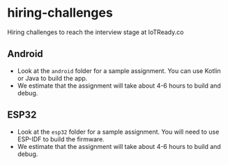 # hiring-challenges
Hiring challenges to reach the interview stage at IoTReady.co

## Android 
- Look at the `android` folder for a sample assignment. You can use Kotlin or Java to build the app.
- We estimate that the assignment will take about 4-6 hours to build and debug.

## ESP32
- Look at the `esp32` folder for a sample assignment. You will need to use ESP-IDF to build the firmware.
- We estimate that the assignment will take about 4-6 hours to build and debug.
